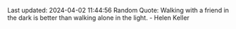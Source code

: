 Last updated: 2024-04-02 11:44:56
Random Quote: Walking with a friend in the dark is better than walking alone in the light. - Helen Keller
